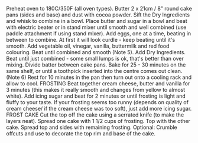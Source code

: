 Preheat oven to 180C/350F (all oven types). Butter 2 x 21cm / 8" round cake pans (sides and base) and dust with cocoa powder.
Sift the Dry Ingredients and whisk to combine in a bowl.
Place butter and sugar in a bowl and beat with electric beater or in stand mixer until smooth and well combined (use paddle attachment if using stand mixer).
Add eggs, one at a time, beating in between to combine. At first it will look curdle - keep beating until it's smooth.
Add vegetable oil, vinegar, vanilla, buttermilk and red food colouring. Beat until combined and smooth (Note 5).
Add Dry Ingredients. Beat until just combined - some small lumps is ok, that's better than over mixing.
Divide batter between cake pans. Bake for 25 - 30 minutes on the same shelf, or until a toothpick inserted into the centre comes out clean. (Note 6)
Rest for 10 minutes in the pan then turn out onto a cooling rack and allow to cool.
FROSTING
Beat together cream cheese, butter and vanilla for 3 minutes (this makes it really smooth and changes from yellow to almost white). Add icing sugar and beat for 2 minutes or until frosting is light and fluffy to your taste. If your frosting seems too runny (depends on quality of cream cheese/ if the cream cheese was too soft), just add more icing sugar.
FROST CAKE
Cut the top off the cake using a serrated knife (to make the layers neat).
Spread one cake with 1 1/2 cups of frosting. Top with the other cake. Spread top and sides with remaining frosting.
Optional: Crumble offcuts and use to decorate the top rim and base of the cake.